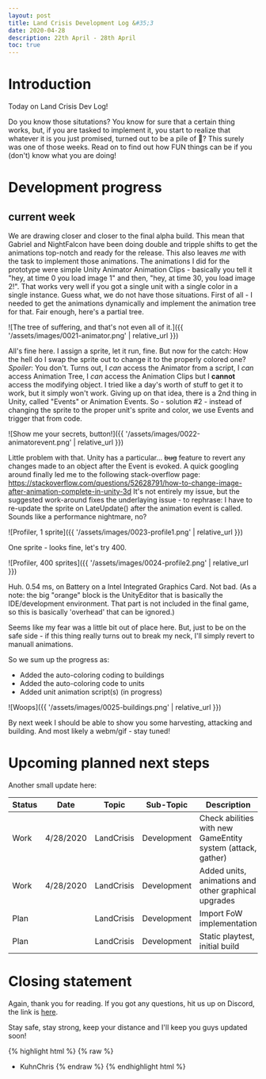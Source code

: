 ```yaml
---
layout: post
title: Land Crisis Development Log &#35;3
date: 2020-04-28
description: 22th April - 28th April
toc: true
---
```


# Introduction

Today on Land Crisis Dev Log!

Do you know those situtations? You know for sure that a certain thing works, but, if you are tasked to implement it, you start to realize that whatever it is you just promised, turned out to be a pile of 💩?
This surely was one of those weeks. Read on to find out how FUN things can be if you (don't) know what you are doing!

# Development progress

## current week

We are drawing closer and closer to the final alpha build. This mean that Gabriel and NightFalcon have been doing double and tripple shifts to get the animations top-notch and ready for the release. This also leaves *me* with the task to implement those animations. The animations I did for the prototype were simple Unity Animator Animation Clips - basically you tell it "hey, at time 0 you load image 1" and then, "hey, at time 30, you load image 2!". That works very well if you got a single unit with a single color in a single instance.
Guess what, we do not have those situations. 
First of all - I needed to get the animations dynamically and implement the animation tree for that. 
Fair enough, here's a partial tree.

![The tree of suffering, and that's not even all of it.]({{ '/assets/images/0021-animator.png' | relative_url }})

All's fine here. I assign a sprite, let it run, fine.
But now for the catch: How the hell do I swap the sprite out to change it to the properly colored one?
*Spoiler*: You don't.
Turns out, I *can* access the Animator from a script, I *can* access Animation Tree, I *can* access the Animation Clips but I **cannot** access the modifying object. I tried like a day's worth of stuff to get it to work, but it simply won't work.
Giving up on that idea, there is a 2nd thing in Unity, called "Events" or Animation Events.
So - solution #2 - instead of changing the sprite to the proper unit's sprite and color, we use Events and trigger that from code.

![Show me your secrets, button!]({{ '/assets/images/0022-animatorevent.png' | relative_url }})

Little problem with that. Unity has a particular... ~~bug~~ feature to revert any changes made to an object after the Event is evoked.
A quick googling around finally led me to the following stack-overflow page:
https://stackoverflow.com/questions/52628791/how-to-change-image-after-animation-complete-in-unity-3d
It's not entirely my issue, but the suggested work-around fixes the underlaying issue - to rephrase: I have to re-update the sprite on LateUpdate() after the animation event is called.
Sounds like a performance nightmare, no?

![Profiler, 1 sprite]({{ '/assets/images/0023-profile1.png' | relative_url }})

One sprite - looks fine, let's try 400.

![Profiler, 400 sprites]({{ '/assets/images/0024-profile2.png' | relative_url }})

Huh. 0.54 ms, on Battery on a Intel Integrated Graphics Card. Not bad.
(As a note: the big "orange" block is the UnityEditor that is basically the IDE/development environment. That part is not included in the final game, so this is basically 'overhead' that can be ignored.)

Seems like my fear was a little bit out of place here. But, just to be on the safe side - if this thing really turns out to break my neck, I'll simply revert to manuall animations.

So we sum up the progress as:
* Added the auto-coloring coding to buildings
* Added the auto-coloring code to units
* Added unit animation script(s) (in progress)

![Woops]({{ '/assets/images/0025-buildings.png' | relative_url }})


By next week I should be able to show you some harvesting, attacking and building. And most likely a webm/gif - stay tuned!

# Upcoming planned next steps

Another small update here:

| Status | Date      | Topic      | Sub-Topic   | Description                                                     |
|--------|-----------|------------|-------------|-----------------------------------------------------------------|
| Work   | 4/28/2020 | LandCrisis | Development | Check abilities with new GameEntity system (attack, gather)     |
| Work   | 4/28/2020 | LandCrisis | Development | Added units, animations and other graphical upgrades  |
| Plan   |           | LandCrisis | Development | Import FoW implementation |
| Plan   |           | LandCrisis | Development | Static playtest, initial build                                  |

# Closing statement

Again, thank you for reading. If you got any questions, hit us up on Discord, the link is [here](https://discord.gg/C7H9w4p).

Stay safe, stay strong, keep your distance and I'll keep you guys updated soon!

{% highlight html %}
{% raw %}
- KuhnChris
{% endraw %}
{% endhighlight html %}
